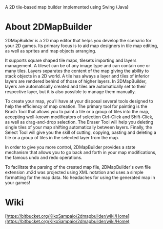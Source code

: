 A 2D tile-based map builder implemented using Swing (Java)

# About 2DMapBuilder

2DMapBuilder is a 2D map editor that helps you develop the scenario for your 2D games. Its primary focus is to aid map designers in tile map editing, as well as sprites and map objects arranging.

It supports square shaped tile maps, tilesets importing and layers management. A tileset can be of any image type and can contain one or many tiles. Layers separates the content of the map giving the ability to stack objects in a 2D world. A tile has always a layer and tiles of inferior layers are rendered behind of those of higher layers. In 2DMapBuilder, layers are automatically created and tiles are automatically set to their respective layer, but it is also possible to manage them manually.

To create your map, you'll have at your disposal several tools designed to help the efficiency of map creation. The primary tool for painting is the Brush Tool that allows you to paint a tile or a group of tiles into the map, accepting well-known modificators of selection Ctrl-Click and Shift-Click, as well as drag-and-drop selection. The Eraser Tool will help you deleting single tiles of your map shifting automatically between layers. Finally, the Select Tool will give you the skill of cutting, copying, pasting and deleting a tile or a group of tiles in the selected layer from the map.

In order to give you more control, 2DMapBuilder provides a state mechanism that allows you to go back and forth in your map modifications, the famous undo and redo operations.

To facilitate the parsing of the created map file, 2DMapBuilder's own file extension .m2d was projected using XML notation and uses a simple formatting for the map data.
No headaches for using the generated map in your games!

# Wiki

[https://bitbucket.org/KikoSampaio/2dmapbuilder/wiki/Home](https://bitbucket.org/KikoSampaio/2dmapbuilder/wiki/Home)

